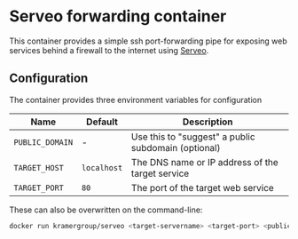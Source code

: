 # Serveo forwarding container

This container provides a simple ssh port-forwarding pipe for exposing web services behind a firewall to
the internet using [Serveo](https://serveo.net).

## Configuration

The container provides three environment variables for configuration

| Name            | Default     | Description                                         |
| --------------- | ----------- | --------------------------------------------------- |
| `PUBLIC_DOMAIN` | -           | Use this to "suggest" a public subdomain (optional) |
| `TARGET_HOST`   | `localhost` | The DNS name or IP address of the target service    |
| `TARGET_PORT`   | `80`        | The port of the target web service                  |

These can also be overwritten on the command-line:

```bash
docker run kramergroup/serveo <target-servername> <target-port> <public-subdomain>
```